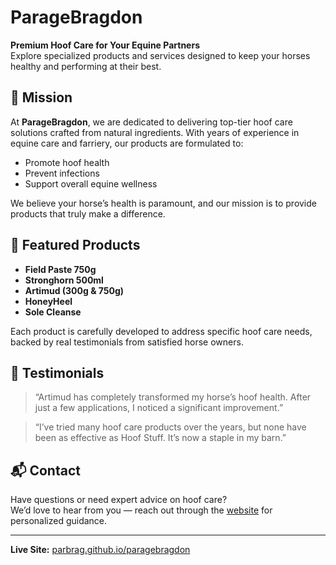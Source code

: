 # ParageBragdon

**Premium Hoof Care for Your Equine Partners**  
Explore specialized products and services designed to keep your horses healthy and performing at their best.

## 🌿 Mission

At **ParageBragdon**, we are dedicated to delivering top-tier hoof care solutions crafted from natural ingredients. With years of experience in equine care and farriery, our products are formulated to:

- Promote hoof health
- Prevent infections
- Support overall equine wellness

We believe your horse’s health is paramount, and our mission is to provide products that truly make a difference.

## 🧴 Featured Products

- **Field Paste 750g**
- **Stronghorn 500ml**
- **Artimud (300g & 750g)**
- **HoneyHeel**
- **Sole Cleanse**

Each product is carefully developed to address specific hoof care needs, backed by real testimonials from satisfied horse owners.

## 💬 Testimonials

> “Artimud has completely transformed my horse’s hoof health. After just a few applications, I noticed a significant improvement.”

> “I’ve tried many hoof care products over the years, but none have been as effective as Hoof Stuff. It’s now a staple in my barn.”

## 📬 Contact

Have questions or need expert advice on hoof care?  
We’d love to hear from you — reach out through the [website](https://parbrag.github.io/paragebragdon/#products) for personalized guidance.

---

**Live Site:** [parbrag.github.io/paragebragdon](https://parbrag.github.io/Horsecare/)
